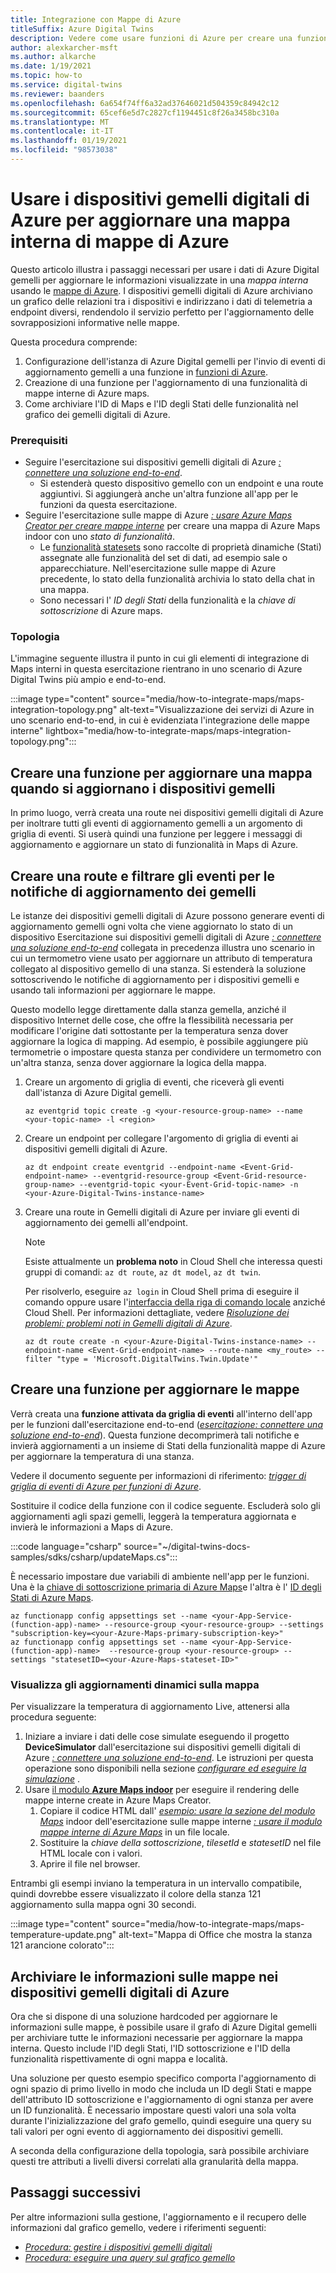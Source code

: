 ```yaml
---
title: Integrazione con Mappe di Azure
titleSuffix: Azure Digital Twins
description: Vedere come usare funzioni di Azure per creare una funzione che può usare il grafo gemello e le notifiche di dispositivi gemelli digitali di Azure per aggiornare una mappa interna di Azure maps.
author: alexkarcher-msft
ms.author: alkarche
ms.date: 1/19/2021
ms.topic: how-to
ms.service: digital-twins
ms.reviewer: baanders
ms.openlocfilehash: 6a654f74ff6a32ad37646021d504359c84942c12
ms.sourcegitcommit: 65cef6e5d7c2827cf1194451c8f26a3458bc310a
ms.translationtype: MT
ms.contentlocale: it-IT
ms.lasthandoff: 01/19/2021
ms.locfileid: "98573038"
---
```

# <a name="use-azure-digital-twins-to-update-an-azure-maps-indoor-map"></a>Usare i dispositivi gemelli digitali di Azure per aggiornare una mappa interna di mappe di Azure

Questo articolo illustra i passaggi necessari per usare i dati di Azure Digital gemelli per aggiornare le informazioni visualizzate in una *mappa interna* usando le [mappe di Azure](../azure-maps/about-azure-maps.md). I dispositivi gemelli digitali di Azure archiviano un grafico delle relazioni tra i dispositivi e indirizzano i dati di telemetria a endpoint diversi, rendendolo il servizio perfetto per l'aggiornamento delle sovrapposizioni informative nelle mappe.

Questa procedura comprende:

1. Configurazione dell'istanza di Azure Digital gemelli per l'invio di eventi di aggiornamento gemelli a una funzione in [funzioni di Azure](../azure-functions/functions-overview.md).
2. Creazione di una funzione per l'aggiornamento di una funzionalità di mappe interne di Azure maps.
3. Come archiviare l'ID di Maps e l'ID degli Stati delle funzionalità nel grafico dei gemelli digitali di Azure.

### <a name="prerequisites"></a>Prerequisiti

* Seguire l'esercitazione sui dispositivi gemelli digitali di Azure [*: connettere una soluzione end-to-end*](./tutorial-end-to-end.md).
    * Si estenderà questo dispositivo gemello con un endpoint e una route aggiuntivi. Si aggiungerà anche un'altra funzione all'app per le funzioni da questa esercitazione. 
* Seguire l'esercitazione sulle mappe di Azure [*: usare Azure Maps Creator per creare mappe interne*](../azure-maps/tutorial-creator-indoor-maps.md) per creare una mappa di Azure Maps indoor con uno *stato di funzionalità*.
    * Le [funzionalità statesets](../azure-maps/creator-indoor-maps.md#feature-statesets) sono raccolte di proprietà dinamiche (Stati) assegnate alle funzionalità del set di dati, ad esempio sale o apparecchiature. Nell'esercitazione sulle mappe di Azure precedente, lo stato della funzionalità archivia lo stato della chat in una mappa.
    * Sono necessari l' *ID degli Stati* della funzionalità e la *chiave di sottoscrizione* di Azure maps.

### <a name="topology"></a>Topologia

L'immagine seguente illustra il punto in cui gli elementi di integrazione di Maps interni in questa esercitazione rientrano in uno scenario di Azure Digital Twins più ampio e end-to-end.

:::image type="content" source="media/how-to-integrate-maps/maps-integration-topology.png" alt-text="Visualizzazione dei servizi di Azure in uno scenario end-to-end, in cui è evidenziata l'integrazione delle mappe interne" lightbox="media/how-to-integrate-maps/maps-integration-topology.png":::

## <a name="create-a-function-to-update-a-map-when-twins-update"></a>Creare una funzione per aggiornare una mappa quando si aggiornano i dispositivi gemelli

In primo luogo, verrà creata una route nei dispositivi gemelli digitali di Azure per inoltrare tutti gli eventi di aggiornamento gemelli a un argomento di griglia di eventi. Si userà quindi una funzione per leggere i messaggi di aggiornamento e aggiornare un stato di funzionalità in Maps di Azure. 

## <a name="create-a-route-and-filter-to-twin-update-notifications"></a>Creare una route e filtrare gli eventi per le notifiche di aggiornamento dei gemelli

Le istanze dei dispositivi gemelli digitali di Azure possono generare eventi di aggiornamento gemelli ogni volta che viene aggiornato lo stato di un dispositivo Esercitazione sui dispositivi gemelli digitali di Azure [*: connettere una soluzione end-to-end*](./tutorial-end-to-end.md) collegata in precedenza illustra uno scenario in cui un termometro viene usato per aggiornare un attributo di temperatura collegato al dispositivo gemello di una stanza. Si estenderà la soluzione sottoscrivendo le notifiche di aggiornamento per i dispositivi gemelli e usando tali informazioni per aggiornare le mappe.

Questo modello legge direttamente dalla stanza gemella, anziché il dispositivo Internet delle cose, che offre la flessibilità necessaria per modificare l'origine dati sottostante per la temperatura senza dover aggiornare la logica di mapping. Ad esempio, è possibile aggiungere più termometrie o impostare questa stanza per condividere un termometro con un'altra stanza, senza dover aggiornare la logica della mappa.

1. Creare un argomento di griglia di eventi, che riceverà gli eventi dall'istanza di Azure Digital gemelli.
    ```azurecli-interactive
    az eventgrid topic create -g <your-resource-group-name> --name <your-topic-name> -l <region>
    ```

2. Creare un endpoint per collegare l'argomento di griglia di eventi ai dispositivi gemelli digitali di Azure.
    ```azurecli-interactive
    az dt endpoint create eventgrid --endpoint-name <Event-Grid-endpoint-name> --eventgrid-resource-group <Event-Grid-resource-group-name> --eventgrid-topic <your-Event-Grid-topic-name> -n <your-Azure-Digital-Twins-instance-name>
    ```

3. Creare una route in Gemelli digitali di Azure per inviare gli eventi di aggiornamento dei gemelli all'endpoint.

    >[!NOTE]
    >Esiste attualmente un **problema noto** in Cloud Shell che interessa questi gruppi di comandi: `az dt route`, `az dt model`, `az dt twin`.
    >
    >Per risolverlo, eseguire `az login` in Cloud Shell prima di eseguire il comando oppure usare l'[interfaccia della riga di comando locale](/cli/azure/install-azure-cli?view=azure-cli-latest&preserve-view=true) anziché Cloud Shell. Per informazioni dettagliate, vedere [*Risoluzione dei problemi: problemi noti in Gemelli digitali di Azure*](troubleshoot-known-issues.md#400-client-error-bad-request-in-cloud-shell).

    ```azurecli-interactive
    az dt route create -n <your-Azure-Digital-Twins-instance-name> --endpoint-name <Event-Grid-endpoint-name> --route-name <my_route> --filter "type = 'Microsoft.DigitalTwins.Twin.Update'"
    ```

## <a name="create-a-function-to-update-maps"></a>Creare una funzione per aggiornare le mappe

Verrà creata una **funzione attivata da griglia di eventi** all'interno dell'app per le funzioni dall'esercitazione end-to-end ([*esercitazione: connettere una soluzione end-to-end*](./tutorial-end-to-end.md)). Questa funzione decomprimerà tali notifiche e invierà aggiornamenti a un insieme di Stati della funzionalità mappe di Azure per aggiornare la temperatura di una stanza.

Vedere il documento seguente per informazioni di riferimento: [*trigger di griglia di eventi di Azure per funzioni di Azure*](../azure-functions/functions-bindings-event-grid-trigger.md).

Sostituire il codice della funzione con il codice seguente. Escluderà solo gli aggiornamenti agli spazi gemelli, leggerà la temperatura aggiornata e invierà le informazioni a Maps di Azure.

:::code language="csharp" source="~/digital-twins-docs-samples/sdks/csharp/updateMaps.cs":::

È necessario impostare due variabili di ambiente nell'app per le funzioni. Una è la [chiave di sottoscrizione primaria di Azure Maps](../azure-maps/quick-demo-map-app.md#get-the-primary-key-for-your-account)e l'altra è l' [ID degli Stati di Azure Maps](../azure-maps/tutorial-creator-indoor-maps.md#create-a-feature-stateset).

```azurecli-interactive
az functionapp config appsettings set --name <your-App-Service-(function-app)-name> --resource-group <your-resource-group> --settings "subscription-key=<your-Azure-Maps-primary-subscription-key>"
az functionapp config appsettings set --name <your-App-Service-(function-app)-name>  --resource-group <your-resource-group> --settings "statesetID=<your-Azure-Maps-stateset-ID>"
```

### <a name="view-live-updates-on-your-map"></a>Visualizza gli aggiornamenti dinamici sulla mappa

Per visualizzare la temperatura di aggiornamento Live, attenersi alla procedura seguente:

1. Iniziare a inviare i dati delle cose simulate eseguendo il progetto **DeviceSimulator** dall'esercitazione sui dispositivi gemelli digitali di Azure [*: connettere una soluzione end-to-end*](tutorial-end-to-end.md). Le istruzioni per questa operazione sono disponibili nella sezione [*configurare ed eseguire la simulazione*](././tutorial-end-to-end.md#configure-and-run-the-simulation) .
2. Usare [il modulo **Azure Maps indoor**](../azure-maps/how-to-use-indoor-module.md) per eseguire il rendering delle mappe interne create in Azure Maps Creator.
    1. Copiare il codice HTML dall' [*esempio: usare la sezione del modulo Maps*](../azure-maps/how-to-use-indoor-module.md#example-use-the-indoor-maps-module) indoor dell'esercitazione sulle mappe interne [*: usare il modulo mappe interne di Azure Maps*](../azure-maps/how-to-use-indoor-module.md) in un file locale.
    1. Sostituire la *chiave della sottoscrizione*, *tilesetId* e *statesetID*  nel file HTML locale con i valori.
    1. Aprire il file nel browser.

Entrambi gli esempi inviano la temperatura in un intervallo compatibile, quindi dovrebbe essere visualizzato il colore della stanza 121 aggiornamento sulla mappa ogni 30 secondi.

:::image type="content" source="media/how-to-integrate-maps/maps-temperature-update.png" alt-text="Mappa di Office che mostra la stanza 121 arancione colorato":::

## <a name="store-your-maps-information-in-azure-digital-twins"></a>Archiviare le informazioni sulle mappe nei dispositivi gemelli digitali di Azure

Ora che si dispone di una soluzione hardcoded per aggiornare le informazioni sulle mappe, è possibile usare il grafo di Azure Digital gemelli per archiviare tutte le informazioni necessarie per aggiornare la mappa interna. Questo include l'ID degli Stati, l'ID sottoscrizione e l'ID della funzionalità rispettivamente di ogni mappa e località. 

Una soluzione per questo esempio specifico comporta l'aggiornamento di ogni spazio di primo livello in modo che includa un ID degli Stati e mappe dell'attributo ID sottoscrizione e l'aggiornamento di ogni stanza per avere un ID funzionalità. È necessario impostare questi valori una sola volta durante l'inizializzazione del grafo gemello, quindi eseguire una query su tali valori per ogni evento di aggiornamento dei dispositivi gemelli.

A seconda della configurazione della topologia, sarà possibile archiviare questi tre attributi a livelli diversi correlati alla granularità della mappa.

## <a name="next-steps"></a>Passaggi successivi

Per altre informazioni sulla gestione, l'aggiornamento e il recupero delle informazioni dal grafico gemello, vedere i riferimenti seguenti:

* [*Procedura: gestire i dispositivi gemelli digitali*](./how-to-manage-twin.md)
* [*Procedura: eseguire una query sul grafico gemello*](./how-to-query-graph.md)
